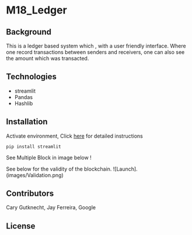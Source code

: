 # M18_Ledger



## Background

This is a ledger based system which , with a user friendly interface. Where one record transactions between senders and receivers, one can also see the amount which was transacted.
## Technologies
- streamlit
- Pandas
- Hashlib
## Installation

Activate environment, Click [here](https://docs.conda.io/projects/conda/en/stable/user-guide/install/macos.html)
for detailed instructions


```
pip install streamlit
```
See Multiple Block in image below
!


See below for the validity of the blockchain.
![Launch].(images/Validation.png)



## Contributors

Cary Gutknecht, Jay Ferreira, Google

## License
